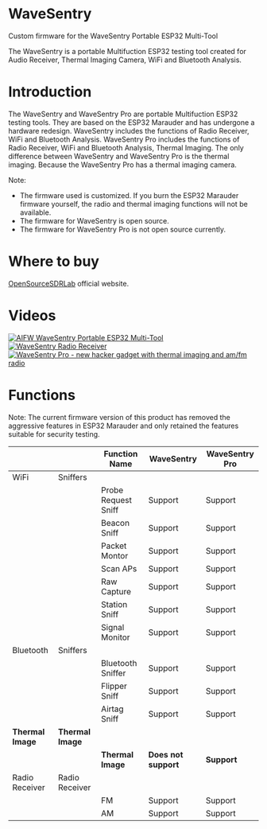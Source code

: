 # WaveSentry
Custom firmware for the WaveSentry Portable ESP32 Multi-Tool

The WaveSentry is a portable Multifuction ESP32 testing tool created for Audio Receiver, Thermal Imaging Camera, WiFi and Bluetooth Analysis. 

# Introduction
The WaveSentry and WaveSentry Pro are portable Multifuction ESP32 testing tools. They are based on the ESP32 Marauder and has undergone a hardware redesign.
WaveSentry includes the functions of Radio Receiver, WiFi and Bluetooth Analysis.
WaveSentry Pro includes the functions of Radio Receiver, WiFi and Bluetooth Analysis, Thermal Imaging.
The only difference between WaveSentry and WaveSentry Pro is the thermal imaging. Because the WaveSentry Pro has a thermal imaging camera.

Note:    
- The firmware used is customized. If you burn the ESP32 Marauder firmware yourself, the radio and thermal imaging functions will not be available.  
- The firmware for WaveSentry is open source.  
- The firmware for WaveSentry Pro is not open source currently.

# Where to buy
[OpenSourceSDRLab](https://opensourcesdrlab.com/products/aifw-wavesentry-esp32) official website.

# Videos
[![AIFW WaveSentry Portable ESP32 Multi-Tool](https://img.youtube.com/vi/veseDgtHWbk/0.jpg)](https://www.youtube.com/watch?v=veseDgtHWbk)
[![WaveSentry Radio Receiver](https://img.youtube.com/vi/38EMz9IIhAg/0.jpg)](https://www.youtube.com/watch?v=38EMz9IIhAg)
[![WaveSentry Pro - new hacker gadget with thermal imaging and am/fm radio](https://img.youtube.com/vi/nHMRX_xDvgA/0.jpg)](https://www.youtube.com/watch?v=nHMRX_xDvgA)

# Functions
Note: The current firmware version of this product has removed the aggressive features in ESP32 Marauder and only retained the features suitable for security testing.

|                 |                     | Function Name        | WaveSentry        | WaveSentry Pro    |
|-----------------|---------------------|----------------------|-------------------|-------------------|
| WiFi            | Sniffers            |                      |                   |                   |
|                 |                     | Probe Request Sniff  | Support           | Support           |
|                 |                     | Beacon Sniff         | Support           | Support           |
|                 |                     | Packet Montor        | Support           | Support           |
|                 |                     | Scan APs             | Support           | Support           |
|                 |                     | Raw Capture          | Support           | Support           |
|                 |                     | Station Sniff        | Support           | Support           |
|                 |                     | Signal Monitor       | Support           | Support           |
| Bluetooth       | Sniffers            |                      |                   |
|                 |                     | Bluetooth Sniffer    | Support           | Support           |
|                 |                     | Flipper Sniff        | Support           | Support           |
|                 |                     | Airtag Sniff         | Support           | Support           |
| **Thermal Image** | **Thermal Image** |                      |                   |                   |
|                   |                   |  **Thermal Image**   | **Does not support**  | **Support**       |
| Radio Receiver  | Radio Receiver      |                      |                   |                   |
|                 |                     | FM                   | Support           | Support           |
|                 |                     | AM                   | Support           | Support           |

